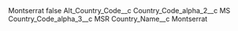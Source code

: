<?xml version="1.0" encoding="UTF-8"?>
<CustomMetadata xmlns="http://soap.sforce.com/2006/04/metadata" xmlns:xsi="http://www.w3.org/2001/XMLSchema-instance" xmlns:xsd="http://www.w3.org/2001/XMLSchema">
    <label>Montserrat</label>
    <protected>false</protected>
    <values>
        <field>Alt_Country_Code__c</field>
        <value xsi:nil="true"/>
    </values>
    <values>
        <field>Country_Code_alpha_2__c</field>
        <value xsi:type="xsd:string">MS</value>
    </values>
    <values>
        <field>Country_Code_alpha_3__c</field>
        <value xsi:type="xsd:string">MSR</value>
    </values>
    <values>
        <field>Country_Name__c</field>
        <value xsi:type="xsd:string">Montserrat</value>
    </values>
</CustomMetadata>
